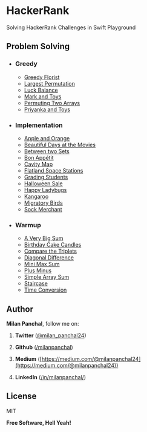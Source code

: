 # HackerRank
Solving HackerRank Challenges in Swift Playground

## Problem Solving
+ ### Greedy
  + [Greedy Florist](https://github.com/milanpanchal/HackerRank/tree/master/Problem%20Solving/Greedy/GreedyFlorist.playground/Contents.swift)
  + [Largest Permutation](https://github.com/milanpanchal/HackerRank/tree/master/Problem%20Solving/Greedy/LargestPermutation.playground/Contents.swift)
  + [Luck Balance](https://github.com/milanpanchal/HackerRank/tree/master/Problem%20Solving/Greedy/LuckBalance.playground/Contents.swift)
  + [Mark and Toys](https://github.com/milanpanchal/HackerRank/tree/master/Problem%20Solving/Greedy/MarkAndToys.playground/Contents.swift)
  + [Permuting Two Arrays](https://github.com/milanpanchal/HackerRank/tree/master/Problem%20Solving/Greedy/PermutingTwoArrays.playground/Contents.swift)
  + [Priyanka and Toys](https://github.com/milanpanchal/HackerRank/tree/master/Problem%20Solving/Greedy/PriyankaAndToys.playground/Contents.swift)
+ ### Implementation
  + [Apple and Orange](https://github.com/milanpanchal/HackerRank/tree/master/Problem%20Solving/Implementation/AppleAndOrange.playground/Contents.swift)
  + [Beautiful Days at the Movies](https://github.com/milanpanchal/HackerRank/tree/master/Problem%20Solving/Implementation/BeautifulDaysAtTheMovies.playground/Contents.swift)
  + [Between two Sets](https://github.com/milanpanchal/HackerRank/tree/master/Problem%20Solving/Implementation/BetweenTwoSets.playground/Contents.swift)
  + [Bon Appétit](https://github.com/milanpanchal/HackerRank/blob/master/Problem%20Solving/Implementation/BonAppétit.playground/Contents.swift)
  + [Cavity Map](https://github.com/milanpanchal/HackerRank/tree/master/Problem%20Solving/Implementation/CavityMap.playground)
  + [Flatland Space Stations](https://github.com/milanpanchal/HackerRank/tree/master/Problem%20Solving/Implementation/FlatlandSpaceStations.playground/Contents.swift)
  + [Grading Students](https://github.com/milanpanchal/HackerRank/tree/master/Problem%20Solving/Implementation/GradingStudents.playground/Contents.swift)
  + [Halloween Sale](https://github.com/milanpanchal/HackerRank/tree/master/Problem%20Solving/Implementation/HalloweenSale.playground/Contents.swift)
  + [Happy Ladybugs](https://github.com/milanpanchal/HackerRank/tree/master/Problem%20Solving/Implementation/HappyLadybugs.playground/Contents.swift)
  + [Kangaroo](https://github.com/milanpanchal/HackerRank/tree/master/Problem%20Solving/Implementation/Kangaroo.playground/Contents.swift)
  + [Migratory Birds](https://github.com/milanpanchal/HackerRank/tree/master/Problem%20Solving/Implementation/MigratoryBirds.playground/Contents.swift)
  + [Sock Merchant](https://github.com/milanpanchal/HackerRank/tree/master/Problem%20Solving/Implementation/SockMerchant.playground/Contents.swift)
+ ### Warmup
  + [A Very Big Sum](https://github.com/milanpanchal/HackerRank/tree/master/Problem%20Solving/Warmup/AVeryBigSum.playground/Contents.swift)
  + [Birthday Cake Candles](https://github.com/milanpanchal/HackerRank/tree/master/Problem%20Solving/Warmup/BirthdayCakeCandles.playground/Contents.swift)
  + [Compare the Triplets](https://github.com/milanpanchal/HackerRank/tree/master/Problem%20Solving/Warmup/CompareTheTriplets.playground/Contents.swift)
  + [Diagonal Difference](https://github.com/milanpanchal/HackerRank/tree/master/Problem%20Solving/Warmup/DiagonalDifference.playground/Contents.swift)
  + [Mini Max Sum](https://github.com/milanpanchal/HackerRank/tree/master/Problem%20Solving/Warmup/MiniMaxSum.playground/Contents.swift)
  + [Plus Minus](https://github.com/milanpanchal/HackerRank/tree/master/Problem%20Solving/Warmup/PlusMinus.playground/Contents.swift)
  + [Simple Array Sum](https://github.com/milanpanchal/HackerRank/tree/master/Problem%20Solving/Warmup/SimpleArraySum.playground/Contents.swift)
  + [Staircase](https://github.com/milanpanchal/HackerRank/tree/master/Problem%20Solving/Warmup/Staircase.playground/Contents.swift)
  + [Time Conversion](https://github.com/milanpanchal/HackerRank/tree/master/Problem%20Solving/Warmup/TimeConversion.playground/Contents.swift)



## Author

**Milan Panchal**, follow me on:

1. **Twitter** ([@milan_panchal24](https://twitter.com/milan_panchal24))

2. **Github** ([/milanpanchal](https://github.com/milanpanchal/))

3. **Medium** ([https://medium.com/@milanpanchal24](https://medium.com/@milanpanchal24))

4. **LinkedIn** ([/in/milanpanchal/](https://www.linkedin.com/in/milanpanchal/))



License
----

MIT

**Free Software, Hell Yeah!**

